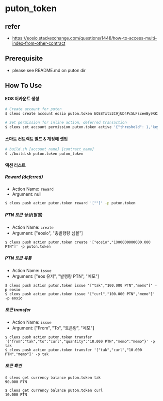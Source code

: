# puton_token

## refer
- https://eosio.stackexchange.com/questions/1448/how-to-access-multi-index-from-other-contract

## Prerequisite
- please see README.md on puton dir

## How To Use

#### EOS 어카운트 생성

```sh
# Create account for puton
$ cleos create account eosio puton.token EOS8Txt52C9jUD4Pc5LFsceeBy9RKi9MSVEV4WvoaB2KpEjHwyPz8 EOS8Txt52C9jUD4Pc5LFsceeBy9RKi9MSVEV4WvoaB2KpEjHwyPz8

# Set permission for inline action, deferred transaction
$ cleos set account permission puton.token active '{"threshold": 1,"keys": [{"key": "EOS8Txt52C9jUD4Pc5LFsceeBy9RKi9MSVEV4WvoaB2KpEjHwyPz8","weight": 1}],"accounts": [{"permission":{"actor":"puton.token","permission":"eosio.code"},"weight":1}]}' owner -p puton.token

```

#### 스마트 컨트랙트 빌드 & 계정에 셋업

```sh
# build.sh [account_name] [contract_name]
$ ./build.sh puton.token puton_token
```

#### 액션 리스트

##### Reward (deferred)

- Action Name: ```reward```
- Argument: null

```sh
$ cleos push action puton.token reward '[""]' -p puton.token
```

##### PTN 토큰 생성(발행)

- Action Name: ```create```
- Argument: ["eosio", "총발행량 심볼"]

```
$ cleos push action puton.token create '["eosio","1000000000000.000 PTN"]' -p puton.token
```

##### PTN 토큰 유통

- Action Name: ```issue```
- Argument: ["eos 유저", "발행량 PTN", "메모"]

```
$ cleos push action puton.token issue '["tak","100.000 PTN","memo"]' -p eosio
$ cleos push action puton.token issue '["curl","100.000 PTN","memo"]' -p eosio
```

##### 토큰 transfer 

- Action Name: ```issue```
- Argument: ["From", "To", "토큰량", "메모"]

```
$ cleos push action puton.token transfer '{"from":"tak","to":"curl","quantity":"10.000 PTN","memo":"memo"}' -p tak
$ cleos push action puton.token transfer '["tak","curl","10.000 PTN","memo"]' -p tak
```

##### 토큰 확인

```
$ cleos get currency balance puton.token tak
90.000 PTN

$ cleos get currency balance puton.token curl
10.000 PTN
```